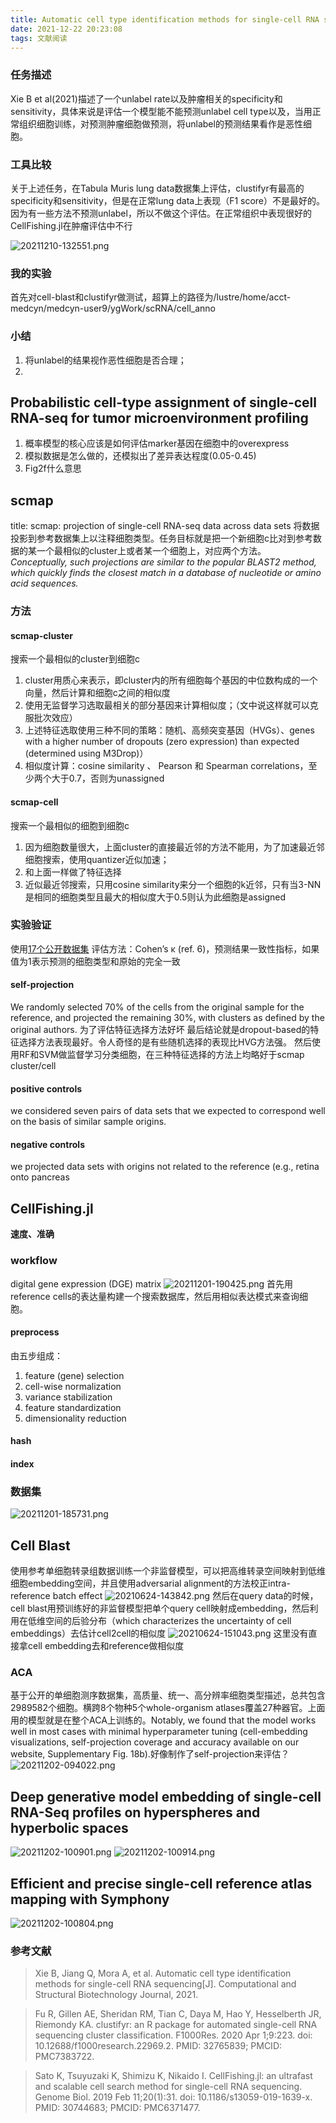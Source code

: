 ```yaml
---
title: Automatic cell type identification methods for single-cell RNA sequencing
date: 2021-12-22 20:23:08
tags: 文献阅读
---
```



### 任务描述
Xie B et al(2021)描述了一个unlabel rate以及肿瘤相关的specificity和sensitivity，具体来说是评估一个模型能不能预测unlabel cell type以及，当用正常组织细胞训练，对预测肿瘤细胞做预测，将unlabel的预测结果看作是恶性细胞。

<!--more-->
### 工具比较
关于上述任务，在Tabula Muris lung data数据集上评估，clustifyr有最高的specificity和sensitivity，但是在正常lung data上表现（F1 score）不是最好的。因为有一些方法不预测unlabel，所以不做这个评估。在正常组织中表现很好的CellFishing.jl在肿瘤评估中不行

![20211210-132551.png](https://tianchi-public.oss-cn-hangzhou.aliyuncs.com/public/files/forum/167776349463640441677763494114.png)


### 我的实验
首先对cell-blast和clustifyr做测试，超算上的路径为/lustre/home/acct-medcyn/medcyn-user9/ygWork/scRNA/cell_anno
### 小结

1. 将unlabel的结果视作恶性细胞是否合理；
2. 

## Probabilistic cell-type assignment of single-cell RNA-seq for tumor microenvironment profiling

1. 概率模型的核心应该是如何评估marker基因在细胞中的overexpress
2. 模拟数据是怎么做的，还模拟出了差异表达程度(0.05-0.45)
3. Fig2f什么意思

## scmap
title: scmap: projection of single-cell RNA-seq data across data sets
将数据投影到参考数据集上以注释细胞类型。任务目标就是把一个新细胞c比对到参考数据的某一个最相似的cluster上或者某一个细胞上，对应两个方法。
_Conceptually, such projections are similar to the popular BLAST2 method, which quickly finds the closest match in a database of nucleotide or amino acid sequences._

### 方法

#### scmap-cluster
搜索一个最相似的cluster到细胞c

1. cluster用质心来表示，即cluster内的所有细胞每个基因的中位数构成的一个向量，然后计算和细胞c之间的相似度
2. 使用无监督学习选取最相关的部分基因来计算相似度；（文中说这样就可以克服批次效应）
3. 上述特征选取使用三种不同的策略：随机、高频突变基因（HVGs）、genes with a higher number of dropouts (zero expression) than expected (determined using M3Drop)）
4. 相似度计算：cosine similarity 、 Pearson 和 Spearman correlations，至少两个大于0.7，否则为unassigned

#### scmap-cell
搜索一个最相似的细胞到细胞c

1. 因为细胞数量很大，上面cluster的直接最近邻的方法不能用，为了加速最近邻细胞搜索，使用quantizer近似加速；
2. 和上面一样做了特征选择
3. 近似最近邻搜索，只用cosine similarity来分一个细胞的k近邻，只有当3-NN是相同的细胞类型且最大的相似度大于0.5则认为此细胞是assigned

### 实验验证
使用[17个公开数据集](https://hemberg-lab.github.io/scRNA.seq.datasets)
评估方法：Cohen’s κ (ref. 6)，预测结果一致性指标，如果值为1表示预测的细胞类型和原始的完全一致

#### self-projection
We randomly selected 70% of the cells from the original sample for the reference, and projected the remaining 30%, with clusters as defined by the original authors.
为了评估特征选择方法好坏
最后结论就是dropout-based的特征选择方法表现最好。令人奇怪的是有些随机选择的表现比HVG方法强。
然后使用RF和SVM做监督学习分类细胞，在三种特征选择的方法上均略好于scmap cluster/cell

#### positive controls
we considered seven pairs of data sets that we expected to correspond well on the basis of similar sample origins.

#### negative controls
we projected data sets with origins not related to the reference (e.g., retina onto pancreas

## CellFishing.jl
**速度、准确**

### workflow
digital gene expression (DGE) matrix
![20211201-190425.png](https://tianchi-public.oss-cn-hangzhou.aliyuncs.com/public/files/forum/167776351912878791677763518912.png)
 首先用reference cells的表达量构建一个搜索数据库，然后用相似表达模式来查询细胞。

#### preprocess
由五步组成：

1. feature (gene) selection
2. cell-wise normalization
3. variance stabilization
4. feature standardization
5. dimensionality reduction
#### hash
#### index

### 数据集
![20211201-185731.png](https://tianchi-public.oss-cn-hangzhou.aliyuncs.com/public/files/forum/167776352682897811677763526639.png)

## Cell Blast
使用参考单细胞转录组数据训练一个非监督模型，可以把高维转录空间映射到低维细胞embedding空间，并且使用adversarial alignment的方法校正intra-reference batch effect
![20210624-143842.png](https://tianchi-public.oss-cn-hangzhou.aliyuncs.com/public/files/forum/167776353856792871677763538045.png)
然后在query data的时候，cell blast用预训练好的非监督模型把单个query cell映射成embedding，然后利用在低维空间的后验分布（which characterizes the uncertainty of cell embeddings）去估计cell2cell的相似度
![20210624-151043.png](https://tianchi-public.oss-cn-hangzhou.aliyuncs.com/public/files/forum/167776355196267091677763551727.png)
这里没有直接拿cell embedding去和reference做相似度
### ACA
基于公开的单细胞测序数据集，高质量、统一、高分辨率细胞类型描述，总共包含2989582个细胞。横跨8个物种5个whole-organism atlases覆盖27种器官。上面用的模型就是在整个ACA上训练的。Notably, we found that the model works well in most cases with minimal hyperparameter tuning (cell-embedding visualizations, self-projection coverage and accuracy available on our website, Supplementary Fig. 18b).好像制作了self-projection来评估？
![20211202-094022.png](https://tianchi-public.oss-cn-hangzhou.aliyuncs.com/public/files/forum/167776374426773791677763744044.png)

## Deep generative model embedding of single-cell RNA-Seq profiles on hyperspheres and hyperbolic spaces

![20211202-100901.png](https://tianchi-public.oss-cn-hangzhou.aliyuncs.com/public/files/forum/167776357745729141677763576978.png)
![20211202-100914.png](https://tianchi-public.oss-cn-hangzhou.aliyuncs.com/public/files/forum/167776358582062151677763585284.png)

## Efficient and precise single-cell reference atlas mapping with Symphony
![20211202-100804.png](https://tianchi-public.oss-cn-hangzhou.aliyuncs.com/public/files/forum/167776359782193951677763597045.png)


 
### 参考文献
> Xie B, Jiang Q, Mora A, et al. Automatic cell type identification methods for single-cell RNA sequencing[J]. Computational and Structural Biotechnology Journal, 2021.

> Fu R, Gillen AE, Sheridan RM, Tian C, Daya M, Hao Y, Hesselberth JR, Riemondy KA. clustifyr: an R package for automated single-cell RNA sequencing cluster classification. F1000Res. 2020 Apr 1;9:223. doi: 10.12688/f1000research.22969.2. PMID: 32765839; PMCID: PMC7383722.

> Sato K, Tsuyuzaki K, Shimizu K, Nikaido I. CellFishing.jl: an ultrafast and scalable cell search method for single-cell RNA sequencing. Genome Biol. 2019 Feb 11;20(1):31. doi: 10.1186/s13059-019-1639-x. PMID: 30744683; PMCID: PMC6371477.




